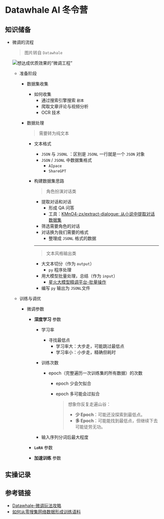 # Datawhale AI 冬令营

## 知识储备

* 微调的流程

  > 图片转自 `Datawhale`

  ![想达成优质效果的“微调工程”](https://my-note-drawing-bed-1322822796.cos.ap-shanghai.myqcloud.com/picture/586f90aa-7ace-40be-8c33-fe95aced7847.png)

  * 准备阶段

    * 数据集收集

      * 如何收集
        * 通过搜索引擎搜索 `剧本`
        * 爬取文章评论与视频分析
        * OCR 技术

    * 数据处理

      > 需要转为纯文本

      * 文本格式

        * `JSON` 与 `JSONL` ：区别是 `JSONL` 一行就是一个 `JSON` 对象
        * `JSON` / `JSONL` 中数据集格式
          * `AIpace`
          * `ShareGPT`

      * 构建数据集思路

        > 角色扮演对话类

        * 提取对话和对话
          * 形成 QA 问答
          * 工具：[KMnO4-zx/extract-dialogue: 从小说中提取对话数据集](https://github.com/KMnO4-zx/extract-dialogue)
        * 筛选需要角色的对话
        * 对话换为我们需要的格式
          * 整理成 `JSONL` 格式的数据

        ---

        > 文本风格输出类

        * 大文本切分（作为 `output`）
          * `py` 程序处理
        * 用大模型批量处理，总结（作为 `input`）
          * [星火大模型精调平台-批量操作](https://training.xfyun.cn/batchInference)
        * 编写 `py` 输出为 `JSONL`文件

  * 训练与调优

    * 微调参数

      * **深度学习** 参数

        * 学习率

          * 寻找最低点
            * 学习率大：大步走，可能跳过最低点
            * 学习率小：小步走，精确但耗时

        * 训练次数

          * epoch（完整遍历一次训练集的所有数据）的次数

            * epoch 少会欠拟合

            * epoch 多可能会过拟合

              > 想象你反复走遍山谷：
              >
              > - **少 Epoch**：可能还没探索到最低点。
              > - **多 Epoch**：可能能找到最低点，但继续下去可能徒劳无功。

        * 输入序列分词后最大程度

      * **`LoRA`** 参数

      * **加速训练** 参数

## 实操记录

## 参考链接

* [Datawhale-微调玩法攻略](https://www.datawhale.cn/activity/110/21/82?rankingPage=1)
* [如何从零搜集网络数据形成训练语料](https://tianji.readthedocs.io/en/latest/finetune/get_finetune_data.html#)